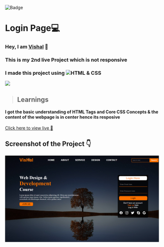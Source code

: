 ![Badge](https://img.shields.io/badge/Project--2-Landing--Page-blue)
# Login Page💻
### Hey, I am [**Vishal**](https://www.linkedin.com/in/vishal-kumar-62146b230/) 🙂 
### This is  my 2nd live Project which is not responsive
### I made this project using ![HTML & CSS](https://img.shields.io/badge/HTML%20%26---CSS-blue)

![](./screenshot/undraw_programmer_re_owql.svg)

 >## Learnings
 #### I got the basic understanding of HTML Tags and Core CSS Concepts & the content of the webpage is in center hence its resposive 
   

[Click here to view live 🚀](https://loginpage-2.netlify.app "Login PAge 2.0")

## Screenshot of the Project 👇
![](/images/127.0.0.1_5500_index.html(Mera%20PC).png)






















